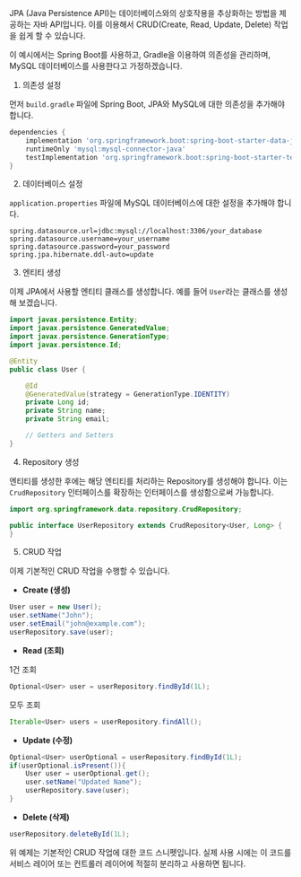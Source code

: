 JPA (Java Persistence API)는 데이터베이스와의 상호작용을 추상화하는 방법을 제공하는 자바 API입니다. 이를 이용해서 CRUD(Create, Read, Update, Delete) 작업을 쉽게 할 수 있습니다.

이 예시에서는 Spring Boot를 사용하고, Gradle을 이용하여 의존성을 관리하며, MySQL 데이터베이스를 사용한다고 가정하겠습니다.

1. 의존성 설정

먼저 `build.gradle` 파일에 Spring Boot, JPA와 MySQL에 대한 의존성을 추가해야 합니다.

```gradle
dependencies {
    implementation 'org.springframework.boot:spring-boot-starter-data-jpa'
    runtimeOnly 'mysql:mysql-connector-java'
    testImplementation 'org.springframework.boot:spring-boot-starter-test'
}
```

2. 데이터베이스 설정

`application.properties` 파일에 MySQL 데이터베이스에 대한 설정을 추가해야 합니다.

```properties
spring.datasource.url=jdbc:mysql://localhost:3306/your_database
spring.datasource.username=your_username
spring.datasource.password=your_password
spring.jpa.hibernate.ddl-auto=update
```

3. 엔티티 생성

이제 JPA에서 사용할 엔티티 클래스를 생성합니다. 예를 들어 `User`라는 클래스를 생성해 보겠습니다.

```java
import javax.persistence.Entity;
import javax.persistence.GeneratedValue;
import javax.persistence.GenerationType;
import javax.persistence.Id;

@Entity
public class User {

    @Id
    @GeneratedValue(strategy = GenerationType.IDENTITY)
    private Long id;
    private String name;
    private String email;

    // Getters and Setters
}
```

4. Repository 생성

엔티티를 생성한 후에는 해당 엔티티를 처리하는 Repository를 생성해야 합니다. 이는 `CrudRepository` 인터페이스를 확장하는 인터페이스를 생성함으로써 가능합니다.

```java
import org.springframework.data.repository.CrudRepository;

public interface UserRepository extends CrudRepository<User, Long> {
}
```

5. CRUD 작업

이제 기본적인 CRUD 작업을 수행할 수 있습니다.

- **Create (생성)**

```java
User user = new User();
user.setName("John");
user.setEmail("john@example.com");
userRepository.save(user);
```

- **Read (조회)**

1건 조회

```java
Optional<User> user = userRepository.findById(1L);
```

모두 조회

```java
Iterable<User> users = userRepository.findAll();
```

- **Update (수정)**

```java
Optional<User> userOptional = userRepository.findById(1L);
if(userOptional.isPresent()){
    User user = userOptional.get();
    user.setName("Updated Name");
    userRepository.save(user);
}
```

- **Delete (삭제)**

```java
userRepository.deleteById(1L);
```

위 예제는 기본적인 CRUD 작업에 대한 코드 스니펫입니다. 실제 사용 시에는 이 코드를 서비스 레이어 또는 컨트롤러 레이어에 적절히 분리하고 사용하면 됩니다.
